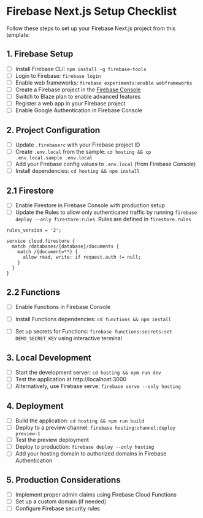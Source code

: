 # Firebase Next.js Setup Checklist

Follow these steps to set up your Firebase Next.js project from this template:

## 1. Firebase Setup
- [ ] Install Firebase CLI: `npm install -g firebase-tools`
- [ ] Login to Firebase: `firebase login`
- [ ] Enable web frameworks: `firebase experiments:enable webframeworks`
- [ ] Create a Firebase project in the [Firebase Console](https://console.firebase.google.com/)
- [ ] Switch to Blaze plan to enable advanced features
- [ ] Register a web app in your Firebase project
- [ ] Enable Google Authentication in Firebase Console

## 2. Project Configuration
- [ ] Update `.firebaserc` with your Firebase project ID
- [ ] Create `.env.local` from the sample: `cd hosting && cp .env.local.sample .env.local`
- [ ] Add your Firebase config values to `.env.local` (from Firebase Console)
- [ ] Install dependencies: `cd hosting && npm install`

## 2.1 Firestore
- [ ] Enable Firestore in Firebase Console with production setup
- [ ] Update the Rules to allow only authenticated traffic by running `firebase deploy --only firestore:rules`. Rules are defined in `firestore.rules` 
```
rules_version = '2';

service cloud.firestore {
  match /databases/{database}/documents {
    match /{document=**} {
      allow read, write: if request.auth != null;
    }
  }
}
```

## 2.2 Functions
- [ ] Enable Functions in Firebase Console
- [ ] Install Functions dependencies: `cd functions && npm install`
- [ ] Set up secrets for Functions: `firebase functions:secrets:set DEMO_SECRET_KEY` using interactive terminal


## 3. Local Development
- [ ] Start the development server: `cd hosting && npm run dev`
- [ ] Test the application at http://localhost:3000
- [ ] Alternatively, use Firebase serve: `firebase serve --only hosting`

## 4. Deployment
- [ ] Build the application: `cd hosting && npm run build`
- [ ] Deploy to a preview channel: `firebase hosting:channel:deploy preview-1`
- [ ] Test the preview deployment
- [ ] Deploy to production: `firebase deploy --only hosting`
- [ ] Add your hosting domain to authorized domains in Firebase Authentication

## 5. Production Considerations
- [ ] Implement proper admin claims using Firebase Cloud Functions
- [ ] Set up a custom domain (if needed)
- [ ] Configure Firebase security rules
